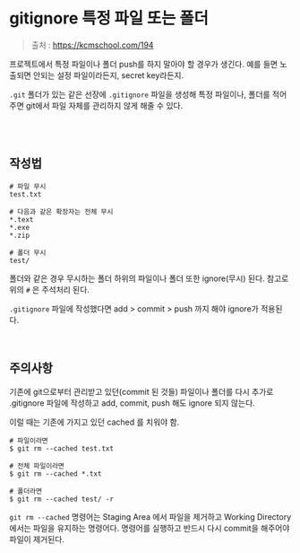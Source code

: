 # gitignore 특정 파일 또는 폴더

> 출처 : https://kcmschool.com/194

프로젝트에서 특정 파일이나 폴더 push를 하지 말아야 할 경우가 생긴다. 예를 들면 노출되면 안되는 설정 파일이라든지, secret key라든지.

`.git` 폴더가 있는 같은 선장에 `.gitignore` 파일을 생성해 특정 파일이나, 폴더를 적어주면 git에서 파일 자체를 관리하지 않게 해줄 수 있다.

<br/>

<br/>

## 작성법

```
# 파일 무시
test.txt

# 다음과 같은 확장자는 전체 무시
*.text
*.exe
*.zip

# 폴더 무시
test/
```

폴더와 같은 경우 무시하는 폴더 하위의 파일이나 폴더 또한 ignore(무시) 된다. 참고로 위의 `#` 은 주석처리 된다.

`.gitignore` 파일에 작성했다면 add > commit > push 까지 해야 ignore가 적용된다.

<br/>

## 주의사항

기존에 git으로부터 관리받고 있던(commit 된 것들) 파일이나 폴더를 다시 추가로 .gitignore 파일에 작성하고 add, commit, push 해도 ignore 되지 않는다.

 이럴 때는 기존에 가지고 있던 cached 를 치워야 함.

```shell
# 파일이라면
$ git rm --cached test.txt

# 전체 파일이라면
$ git rm --cached *.txt

# 폴더라면
$ git rm --cached test/ -r
```

`git rm --cached` 명령어는 Staging Area 에서 파일을 제거하고 Working Directory 에서는 파일을 유지하는 명령어다. 명령어를 실행하고 반드시 다시 commit을 해주어야 파일이 제거된다.